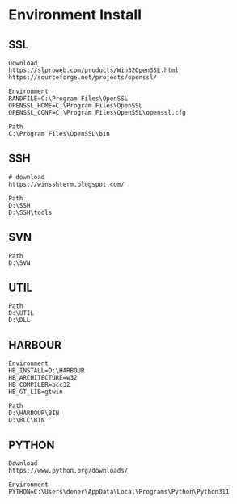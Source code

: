 # Environment Install

## SSL
```text
Download
https://slproweb.com/products/Win32OpenSSL.html
https://sourceforge.net/projects/openssl/

Environment
RANDFILE=C:\Program Files\OpenSSL
OPENSSL_HOME=C:\Program Files\OpenSSL
OPENSSL_CONF=C:\Program Files\OpenSSL\openssl.cfg

Path
C:\Program Files\OpenSSL\bin
```
## SSH
```text
# download
https://winsshterm.blogspot.com/

Path
D:\SSH
D:\SSH\tools
```
## SVN
```text
Path
D:\SVN
```
## UTIL
```text
Path
D:\UTIL
D:\DLL
```
## HARBOUR
```text
Environment
HB_INSTALL=D:\HARBOUR
HB_ARCHITECTURE=w32
HB_COMPILER=bcc32
HB_GT_LIB=gtwin

Path
D:\HARBOUR\BIN
D:\BCC\BIN
```
## PYTHON
```text
Download
https://www.python.org/downloads/

Environment
PYTHON=C:\Users\dener\AppData\Local\Programs\Python\Python311
```

